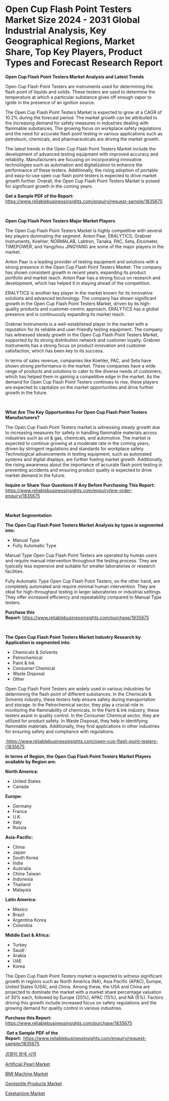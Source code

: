<p><h1>Open Cup Flash Point Testers Market Size 2024 - 2031 Global Industrial Analysis, Key Geographical Regions, Market Share, Top Key Players, Product Types and Forecast Research Report</h1></p><p><strong>Open Cup Flash Point Testers Market Analysis and Latest Trends</strong></p>
<p><p>Open Cup Flash Point Testers are instruments used for determining the flash point of liquids and solids. These testers are used to determine the temperature at which a particular substance gives off enough vapor to ignite in the presence of an ignition source.</p><p>The Open Cup Flash Point Testers Market is expected to grow at a CAGR of 10.2% during the forecast period. The market growth can be attributed to the increasing demand for safety measures in industries dealing with flammable substances. The growing focus on workplace safety regulations and the need for accurate flash point testing in various applications such as petroleum, chemicals, and pharmaceuticals are driving the market growth.</p><p>The latest trends in the Open Cup Flash Point Testers Market include the development of advanced testing equipment with improved accuracy and reliability. Manufacturers are focusing on incorporating innovative technologies such as automation and digitalization to enhance the performance of these testers. Additionally, the rising adoption of portable and easy-to-use open cup flash point testers is expected to drive market growth further. Overall, the Open Cup Flash Point Testers Market is poised for significant growth in the coming years.</p></p>
<p><strong>Get a Sample PDF of the Report:&nbsp;</strong> <a href="https://www.reliablebusinessinsights.com/enquiry/request-sample/1835675">https://www.reliablebusinessinsights.com/enquiry/request-sample/1835675</a></p>
<p>&nbsp;</p>
<p><strong>Open Cup Flash Point Testers Major Market Players</strong></p>
<p><p>The Open Cup Flash Point Testers Market is highly competitive with several key players dominating the segment. Anton Paar, ERALYTICS, Grabner Instruments, Koehler, NORMALAB, Labtron, Tanaka, PAC, Seta, Elcometer, TIMEPOWER, and Yangzhou JINGYANG are some of the major players in the market.</p><p>Anton Paar is a leading provider of testing equipment and solutions with a strong presence in the Open Cup Flash Point Testers Market. The company has shown consistent growth in recent years, expanding its product portfolio and market reach. Anton Paar has a strong focus on research and development, which has helped it in staying ahead of the competition.</p><p>ERALYTICS is another key player in the market known for its innovative solutions and advanced technology. The company has shown significant growth in the Open Cup Flash Point Testers Market, driven by its high-quality products and customer-centric approach. ERALYTICS has a global presence and is continuously expanding its market reach.</p><p>Grabner Instruments is a well-established player in the market with a reputation for its reliable and user-friendly testing equipment. The company has witnessed steady growth in the Open Cup Flash Point Testers Market, supported by its strong distribution network and customer loyalty. Grabner Instruments has a strong focus on product innovation and customer satisfaction, which has been key to its success.</p><p>In terms of sales revenue, companies like Koehler, PAC, and Seta have shown strong performance in the market. These companies have a wide range of products and solutions to cater to the diverse needs of customers, which has helped them in gaining a competitive edge in the market. As the demand for Open Cup Flash Point Testers continues to rise, these players are expected to capitalize on the market opportunities and drive further growth in the future.</p></p>
<p>&nbsp;</p>
<p><strong>What Are The Key Opportunities For Open Cup Flash Point Testers Manufacturers?</strong></p>
<p><p>The Open Cup Flash Point Testers market is witnessing steady growth due to increasing measures for safety in handling flammable materials across industries such as oil & gas, chemicals, and automotive. The market is expected to continue growing at a moderate rate in the coming years, driven by stringent regulations and standards for workplace safety. Technological advancements in testing equipment, such as automated systems and digital displays, are further fueling market growth. Additionally, the rising awareness about the importance of accurate flash point testing in preventing accidents and ensuring product quality is expected to drive market demand in the future.</p></p>
<p><strong>Inquire or Share Your Questions If Any Before Purchasing This Report:</strong> <a href="https://www.reliablebusinessinsights.com/enquiry/pre-order-enquiry/1835675">https://www.reliablebusinessinsights.com/enquiry/pre-order-enquiry/1835675</a></p>
<p>&nbsp;</p>
<p><strong>Market Segmentation</strong></p>
<p><strong>The Open Cup Flash Point Testers Market Analysis by types is segmented into:</strong></p>
<p><ul><li>Manual Type</li><li>Fully Automatic Type</li></ul></p>
<p><p>Manual Type Open Cup Flash Point Testers are operated by human users and require manual intervention throughout the testing process. They are typically less expensive and suitable for smaller laboratories or research facilities.</p><p>Fully Automatic Type Open Cup Flash Point Testers, on the other hand, are completely automated and require minimal human intervention. They are ideal for high-throughput testing in larger laboratories or industrial settings. They offer increased efficiency and repeatability compared to Manual Type testers.</p></p>
<p><strong>Purchase this Report:&nbsp;</strong><a href="https://www.reliablebusinessinsights.com/purchase/1835675">https://www.reliablebusinessinsights.com/purchase/1835675</a></p>
<p>&nbsp;</p>
<p><strong>The Open Cup Flash Point Testers Market Industry Research by Application is segmented into:</strong></p>
<p><ul><li>Chemicals & Solvents</li><li>Petrochemical</li><li>Paint & Ink</li><li>Consumer Chemical</li><li>Waste Disposal</li><li>Other</li></ul></p>
<p><p>Open Cup Flash Point Testers are widely used in various industries for determining the flash point of different substances. In the Chemicals & Solvents industry, these testers help ensure safety during transportation and storage. In the Petrochemical sector, they play a crucial role in monitoring the flammability of chemicals. In the Paint & Ink industry, these testers assist in quality control. In the Consumer Chemical sector, they are utilized for product safety. In Waste Disposal, they help in identifying flammable materials. Additionally, they find applications in other industries for ensuring safety and compliance with regulations.</p></p>
<p><a href="https://www.reliablebusinessinsights.com/open-cup-flash-point-testers-r1835675">&nbsp;https://www.reliablebusinessinsights.com/open-cup-flash-point-testers-r1835675</a></p>
<p><strong>In terms of Region, the Open Cup Flash Point Testers Market Players available by Region are:</strong></p>
<p>
    <p> <strong> North America: </strong>
        <ul>
            <li>United States</li>
            <li>Canada</li>
        </ul>
        </p> 
    <p> <strong> Europe: </strong>
        <ul>
            <li>Germany</li>
            <li>France</li>
            <li>U.K.</li>
            <li>Italy</li>
            <li>Russia</li>
        </ul>
        </p> 
    <p> <strong> Asia-Pacific: </strong>
        <ul>
            <li>China</li>
            <li>Japan</li>
            <li>South Korea</li>
            <li>India</li>
            <li>Australia</li>
            <li>China Taiwan</li>
            <li>Indonesia</li>
            <li>Thailand</li>
            <li>Malaysia</li>
        </ul>
        </p> 
    <p> <strong> Latin America: </strong>
        <ul>
            <li>Mexico</li>
            <li>Brazil</li>
            <li>Argentina Korea</li>
            <li>Colombia</li>
        </ul>
        </p> 
    <p> <strong> Middle East & Africa: </strong>
        <ul>
            <li>Turkey</li>
            <li>Saudi</li>
            <li>Arabia</li>
            <li>UAE</li>
            <li>Korea</li>
        </ul>
    </p>
    </p>
<p><p>The Open Cup Flash Point Testers market is expected to witness significant growth in regions such as North America (NA), Asia Pacific (APAC), Europe, United States (USA), and China. Among these, the USA and China are projected to dominate the market with a market share percentage valuation of 30% each, followed by Europe (20%), APAC (15%), and NA (5%). Factors driving this growth include increased focus on safety regulations and the growing demand for quality control in various industries.</p></p>
<p><strong>Purchase this Report: </strong><a href="https://www.reliablebusinessinsights.com/purchase/1835675">https://www.reliablebusinessinsights.com/purchase/1835675</a></p>
<p>&nbsp;<strong>Get a Sample PDF of the Report:&nbsp;&nbsp;</strong><a href="https://www.reliablebusinessinsights.com/enquiry/request-sample/1835675">https://www.reliablebusinessinsights.com/enquiry/request-sample/1835675</a></p>
<p><strong></strong></p>
<p><p><a href="https://github.com/plelbej847484502/Market-Research-Report-List-3/blob/main/7753021100715.md">곰팡이 염색 시약</a></p><p><a href="https://www.linkedin.com/pulse/artificial-pearl-market-research-report-forecast-growth-g5t2f">Artificial Pearl Market</a></p><p><a href="https://github.com/AdrianaPaucek2023/Market-Research-Report-List-1/blob/main/bmi-machine-market.md">BMI Machine Market</a></p><p><a href="https://www.linkedin.com/pulse/analyzing-geotextile-products-market-dynamics-growth-drivers-tmqte">Geotextile Products Market</a></p><p><a href="https://github.com/cheribeninsig/Market-Research-Report-List-1/blob/main/esketamine-market.md">Esketamine Market</a></p></p>